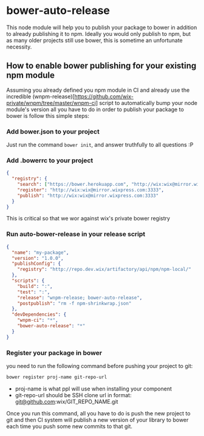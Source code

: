 # bower-auto-release

This node module will help you to publish your package to bower in addition to already publishing it to npm.
Ideally you would only publish to npm, but as many older projects still use bower, this is sometime an unfortunate necessity.

## How to enable bower publishing for your existing npm module

Assuming you already defined you npm module in CI and already use the incredible (wnpm-release)[https://github.com/wix-private/wnpm/tree/master/wnpm-ci] script to automatically bump your node module's version all you have to do in order to publish your package to bower is follow this simple steps:

### Add bower.json to your project

Just run the command `bower init`, and answer truthfully to all questions :P

### Add .bowerrc to your project

```json
{
  "registry": {
    "search": ["https://bower.herokuapp.com", "http://wix:wix@mirror.wixpress.com:3333"],
    "register": "http://wix:wix@mirror.wixpress.com:3333",
    "publish": "http://wix:wix@mirror.wixpress.com:3333"
  }
}
```

This is critical so that we wor against wix's private bower registry

### Run auto-bower-release in your release script

```package.json
{
  "name": "my-package",
  "version": "1.0.0",
  "publishConfig": {
    "registry": "http://repo.dev.wix/artifactory/api/npm/npm-local/"
  },
  "scripts": {
    "build": ":", 
    "test": ":",
    "release": "wnpm-release; bower-auto-release",
    "postpublish": "rm -f npm-shrinkwrap.json"
  },
  "devDependencies": {
    "wnpm-ci": "*",
    "bower-auto-release": "*"
  }
}
```

### Register your package in bower

you need to run the following command before pushing your project to git:
```sh
bower register proj-name git-repo-url
```
 * proj-name is what ppl will use when installing your component
 * git-repo-url should be SSH clone url in format: git@github.com:wix/GIT_REPO_NAME.git

Once you run this command, all you have to do is push the new project to git and then CI system will publish a new version of your library to bower each time you push some new commits to that git. 
